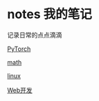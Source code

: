 # notes 我的笔记
记录日常的点点滴滴

[PyTorch](/PyTorch/README.md)

[math](/math/README.md)

[linux](/linux/README.md)

[Web开发](/web/README.md)
